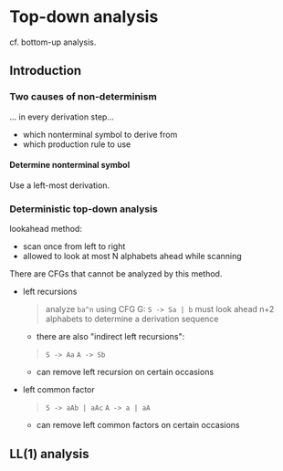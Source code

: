 # Top-down analysis

cf. bottom-up analysis.

## Introduction

### Two causes of non-determinism

... in every derivation step...

- which nonterminal symbol to derive from
- which production rule to use

#### Determine nonterminal symbol

Use a left-most derivation.

### Deterministic top-down analysis

lookahead method: 
- scan once from left to right
- allowed to look at most N alphabets ahead while scanning

There are CFGs that cannot be analyzed by this method.

- left recursions
  > analyze `ba^n` using CFG G:
  > `S -> Sa | b`
  > must look ahead n+2 alphabets to determine a derivation sequence
  - there are also "indirect left recursions":
  > `S -> Aa`
  > `A -> Sb`
  - can remove left recursion on certain occasions

- left common factor
  > `S -> aAb | aAc`
  > `A -> a | aA`
  - can remove left common factors on certain occasions
  
## LL(1) analysis

